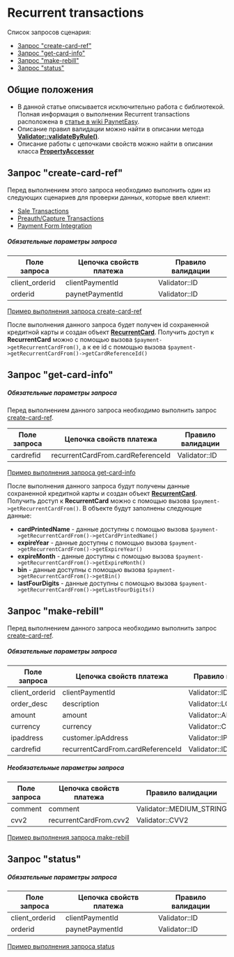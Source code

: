 # Recurrent transactions

Список запросов сценария:
* [Запрос "create-card-ref"](#create-card-ref)
* [Запрос "get-card-info"](#get-card-info)
* [Запрос "make-rebill"](#make-rebill)
* [Запрос "status"](#status)

## Общие положения

* В данной статье описывается исключительно работа с библиотекой. Полная информация о выполнении Recurrent transactions расположена в [статье в wiki PaynetEasy](http://wiki.payneteasy.com/index.php/PnE:Recurrent_Transactions).
* Описание правил валидации можно найти в описании метода **[Validator::validateByRule()](../library-internals/02-validator.md#validateByRule)**.
* Описание работы с цепочками свойств можно найти в описании класса **[PropertyAccessor](../library-internals/03-property-accessor.md)**

## <a name="create-card-ref"></a> Запрос "create-card-ref"

Перед выполнением этого запроса необходимо выполнить один из следующих сценариев для проверки данных, которые ввел клиент:
* [Sale Transactions](00-sale-transactions.md)
* [Preauth/Capture Transactions](01-preauth-capture-transactions.md)
* [Payment Form Integration](05-payment-form-integration.md)

##### Обязательные параметры запроса

Поле запроса        |Цепочка свойств платежа        |Правило валидации
--------------------|-------------------------------|-----------------
client_orderid      |clientPaymentId                |Validator::ID
orderid             |paynetPaymentId                |Validator::ID

[Пример выполнения запроса create-card-ref](../../example/create-card-ref.php)

После выполнения данного запроса будет получен id сохраненной кредитной карты и создан объект **[RecurrentCard](../library-internals/00-payment-data.md#RecurrentCard)**. Получить доступ к **RecurrentCard** можно с помощью вызова
`$payment->getRecurrentCardFrom()`, а к ее id с помощью вызова `$payment->getRecurrentCardFrom()->getCardReferenceId()`

## <a name="get-card-info"></a> Запрос "get-card-info"

##### Обязательные параметры запроса

Перед выполнением данного запроса необходимо выполнить запрос [create-card-ref](#create-card-ref).

Поле запроса        |Цепочка свойств платежа            |Правило валидации
--------------------|-----------------------------------|-----------------
cardrefid           |recurrentCardFrom.cardReferenceId  |Validator::ID

[Пример выполнения запроса get-card-info](../../example/get-card-info.php)

После выполнения данного запроса будут получены данные сохраненной кредитной карты и создан объект **[RecurrentCard](../library-internals/00-payment-data.md#RecurrentCard)**. Получить доступ к **RecurrentCard** можно с помощью вызова `$payment->getRecurrentCardFrom()`. В объекте будут заполнены следующие данные:
* **cardPrintedName** - данные доступны с помощью вызова `$payment->getRecurrentCardFrom()->getСardPrintedName()`
* **expireYear** - данные доступны с помощью вызова `$payment->getRecurrentCardFrom()->getExpireYear()`
* **expireMonth** - данные доступны с помощью вызова `$payment->getRecurrentCardFrom()->getExpireMonth()`
* **bin** - данные доступны с помощью вызова `$payment->getRecurrentCardFrom()->getBin()`
* **lastFourDigits** - данные доступны с помощью вызова `$payment->getRecurrentCardFrom()->getLastFourDigits()`

## <a name="make-rebill"></a> Запрос "make-rebill"

Перед выполнением данного запроса необходимо выполнить запрос [create-card-ref](#create-card-ref).

##### Обязательные параметры запроса

Поле запроса        |Цепочка свойств платежа            |Правило валидации
--------------------|-----------------------------------|-----------------
client_orderid      |clientPaymentId                    |Validator::ID
order_desc          |description                        |Validator::LONG_STRING
amount              |amount                             |Validator::AMOUNT
currency            |currency                           |Validator::CURRENCY
ipaddress           |customer.ipAddress                 |Validator::IP
cardrefid           |recurrentCardFrom.cardReferenceId  |Validator::ID

##### Необязательные параметры запроса

Поле запроса        |Цепочка свойств платежа            |Правило валидации
--------------------|-----------------------------------|-----------------
comment             |comment                            |Validator::MEDIUM_STRING
cvv2                |recurrentCardFrom.cvv2             |Validator::CVV2

[Пример выполнения запроса make-rebill](../../example/make-rebill.php)

## <a name="status"></a> Запрос "status"

##### Обязательные параметры запроса

Поле запроса        |Цепочка свойств платежа        |Правило валидации
--------------------|-------------------------------|-----------------
client_orderid      |clientPaymentId                |Validator::ID
orderid             |paynetPaymentId                |Validator::ID

[Пример выполнения запроса status](../../example/status.php)
